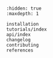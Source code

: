 ```{include} ../README.md

```

```{toctree}
:hidden: true
:maxdepth: 1

installation
tutorials/index
api/index
changelog
contributing
references
```
